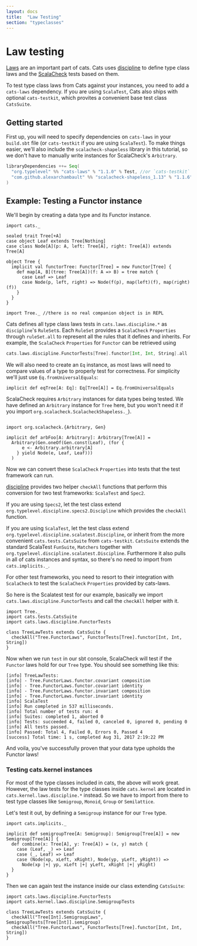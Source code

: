 ```yaml
---
layout: docs
title:  "Law Testing"
section: "typeclasses"
---
```


# Law testing

[Laws](https://typelevel.org/cats/typeclasses.html#laws) are an important part of cats.
Cats uses [discipline](https://github.com/typelevel/discipline) to define type class laws and 
the [ScalaCheck](https://github.com/rickynils/scalacheck) tests based on them.

To test type class laws from Cats against your instances, you need to add a `cats-laws` dependency. 
If you are using `ScalaTest`, Cats also ships with optional `cats-testkit`, which provites a convenient
base test class `CatsSuite`.


## Getting started

First up, you will need to specify dependencies on `cats-laws` in your `build.sbt` file (or `cats-testkit` if you 
are using `ScalaTest`).
To make things easier, we'll also include the `scalacheck-shapeless` library in this tutorial, so we don't have to manually write instances for ScalaCheck's `Arbitrary`.

```scala
libraryDependencies ++= Seq(
  "org.typelevel" %% "cats-laws" % "1.1.0" % Test, //or `cats-testkit` if you are using ScalaTest
  "com.github.alexarchambault" %% "scalacheck-shapeless_1.13" % "1.1.6" % Test
)
```


## Example: Testing a Functor instance

We'll begin by creating a data type and its Functor instance.
```tut:book
import cats._

sealed trait Tree[+A]
case object Leaf extends Tree[Nothing]
case class Node[A](p: A, left: Tree[A], right: Tree[A]) extends Tree[A]

object Tree {
  implicit val functorTree: Functor[Tree] = new Functor[Tree] {
    def map[A, B](tree: Tree[A])(f: A => B) = tree match {
      case Leaf => Leaf
      case Node(p, left, right) => Node(f(p), map(left)(f), map(right)(f))
    }
  }
}
```
```tut:invisible
import Tree._ //there is no real companion object is in REPL
```

Cats defines all type class laws tests in `cats.laws.discipline.*` 
as `discipline`'s `RuleSet`s. Each `RuleSet` provides a `ScalaCheck` `Properties` through
`ruleSet.all` to represent all the rules that it defines and inherits. For example, 
the `ScalaCheck` `Properties` for `Functor` can be retrieved using

```scala
cats.laws.discipline.FunctorTests[Tree].functor[Int, Int, String].all
```

We will also need to create an `Eq` instance, as most laws will need to compare values of a type to properly test for correctness.
For simplicity we'll just use `Eq.fromUniversalEquals`:

```tut:book
implicit def eqTree[A: Eq]: Eq[Tree[A]] = Eq.fromUniversalEquals
```
ScalaCheck requires `Arbitrary` instances for data types being tested. We have defined an `Arbitrary` instance for `Tree` here,
but you won't need it if you import `org.scalacheck.ScalacheckShapeless._`).

```tut:silent

import org.scalacheck.{Arbitrary, Gen}

implicit def arbFoo[A: Arbitrary]: Arbitrary[Tree[A]] =
  Arbitrary(Gen.oneOf(Gen.const(Leaf), (for {
      e <- Arbitrary.arbitrary[A]
    } yield Node(e, Leaf, Leaf)))
  )
```


Now we can convert these `ScalaCheck` `Properties` into tests that the test framework can run.

[discipline](https://github.com/typelevel/discipline) provides two helper `checkAll` functions that perform 
this conversion for two test frameworks: `ScalaTest` and `Spec2`. 

If you are using `Specs2`, let the test class extend `org.typelevel.discipline.specs2.Discipline`
which provides the `checkAll` function. 

If you are using `ScalaTest`, let the test class extend `org.typelevel.discipline.scalatest.Discipline`, or 
inherit from the more convenient `cats.tests.CatsSuite` from `cats-testkit`. 
`CatsSuite` extends the standard ScalaTest `FunSuite`, `Matchers` together with
`org.typelevel.discipline.scalatest.Discipline`. Furthermore it also pulls in all of cats instances and syntax,
so there's no need to import from `cats.implicits._`.

For other test frameworks, you need to resort to their integration with `ScalaCheck` to test
the `ScalaCheck` `Properties` provided by cats-laws. 

So here is the Scalatest test for our example, basically we import `cats.laws.discipline.FunctorTests` and 
call the `checkAll` helper with it.

```tut:book
import Tree._
import cats.tests.CatsSuite	
import cats.laws.discipline.FunctorTests

class TreeLawTests extends CatsSuite {
  checkAll("Tree.FunctorLaws", FunctorTests[Tree].functor[Int, Int, String])
}
```

Now when we run `test` in our sbt console, ScalaCheck will test if the `Functor` laws hold for our `Tree` type.
You should see something like this:

```
[info] TreeLawTests:
[info] - Tree.FunctorLaws.functor.covariant composition
[info] - Tree.FunctorLaws.functor.covariant identity
[info] - Tree.FunctorLaws.functor.invariant composition
[info] - Tree.FunctorLaws.functor.invariant identity
[info] ScalaTest
[info] Run completed in 537 milliseconds.
[info] Total number of tests run: 4
[info] Suites: completed 1, aborted 0
[info] Tests: succeeded 4, failed 0, canceled 0, ignored 0, pending 0
[info] All tests passed.
[info] Passed: Total 4, Failed 0, Errors 0, Passed 4
[success] Total time: 1 s, completed Aug 31, 2017 2:19:22 PM
```

And voila, you've successfully proven that your data type upholds the Functor laws!

### Testing cats.kernel instances

For most of the type classes included in cats, the above will work great.
However, the law tests for the type classes inside `cats.kernel` are located in `cats.kernel.laws.discipline.*` instead.
So we have to import from there to test type classes like `Semigroup`, `Monoid`, `Group` or `Semilattice`.

Let's test it out, by defining a `Semigroup` instance for our `Tree` type.

```tut:book
import cats.implicits._

implicit def semigroupTree[A: Semigroup]: Semigroup[Tree[A]] = new Semigroup[Tree[A]] {
  def combine(x: Tree[A], y: Tree[A]) = (x, y) match {
    case (Leaf, _) => Leaf
    case (_, Leaf) => Leaf
    case (Node(xp, xLeft, xRight), Node(yp, yLeft, yRight)) =>
      Node(xp |+| yp, xLeft |+| yLeft, xRight |+| yRight)
  }
}
```

Then we can again test the instance inside our class extending `CatsSuite`:

```tut:book
import cats.laws.discipline.FunctorTests
import cats.kernel.laws.discipline.SemigroupTests

class TreeLawTests extends CatsSuite {
  checkAll("Tree[Int].SemigroupLaws", SemigroupTests[Tree[Int]].semigroup)
  checkAll("Tree.FunctorLaws", FunctorTests[Tree].functor[Int, Int, String])
}
```
